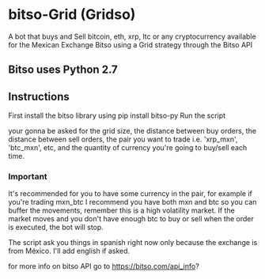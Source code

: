 # bitso-Grid (Gridso)
A bot that buys and Sell bitcoin, eth, xrp, ltc or any cryptocurrency available for the Mexican Exchange Bitso using a Grid strategy through the Bitso API

## Bitso uses Python 2.7 

## Instructions

First install the bitso library using pip install bitso-py
Run the script

your gonna be asked for the grid size, the distance between buy orders, the distance between sell orders, the pair you want to trade i.e. 'xrp_mxn', 'btc_mxn', etc, and the quantity of currency you're going to buy/sell each time. 

### Important

It's recommended for you to have some currency in the pair, for example if you're trading mxn_btc I recommend you have both mxn and btc so you can buffer the movements, remember this is a high volatility market. If the market moves and you don't have enough btc to buy or sell when the order is executed, the bot will stop.

 The script ask you things in spanish right now only because the exchange is from México. I'll add english if asked.
 
 for more info on bitso API go to https://bitso.com/api_info?
